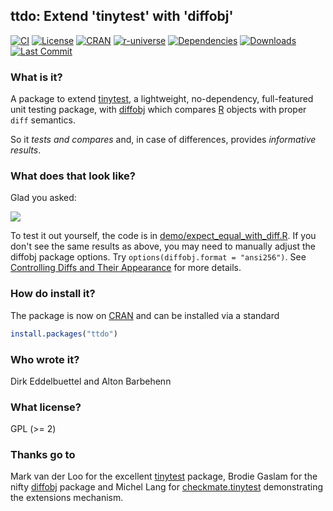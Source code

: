 ## ttdo: Extend 'tinytest' with 'diffobj'

[![CI](https://github.com/eddelbuettel/ttdo/workflows/ci/badge.svg)](https://github.com/eddelbuettel/ttdo/actions?query=workflow%3Aci)
[![License](https://eddelbuettel.github.io/badges/GPL2+.svg)](https://www.gnu.org/licenses/gpl-2.0.html) 
[![CRAN](https://www.r-pkg.org/badges/version/ttdo)](https://cran.r-project.org/package=ttdo)
[![r-universe](https://eddelbuettel.r-universe.dev/badges/ttdo)](https://eddelbuettel.r-universe.dev/ttdo)
[![Dependencies](https://tinyverse.netlify.app/badge/ttdo)](https://cran.r-project.org/package=ttdo) 
[![Downloads](https://cranlogs.r-pkg.org/badges/ttdo?color=brightgreen)](https://www.r-pkg.org/pkg/ttdo)
[![Last Commit](https://img.shields.io/github/last-commit/eddelbuettel/ttdo)](https://github.com/eddelbuettel/ttdo)

### What is it?

A package to extend [tinytest](https://cran.r-project.org/package=tinytest), a lightweight, no-dependency, full-featured unit testing package, with
[diffobj](https://cran.r-project.org/package=diffobj) which compares [R](https://www.R-Project.org) objects with proper `diff` semantics.

So it _tests and compares_ and, in case of differences, provides _informative results_.

### What does that look like?

Glad you asked:

![](https://eddelbuettel.github.io/ttdo/ttdoDemo.png)

To test it out yourself, the code is in
[demo/expect_equal_with_diff.R](https://github.com/eddelbuettel/ttdo/blob/master/demo/expect_equal_with_diff.R).
If you don't see the same results as above, you may need to manually adjust the
diffobj package options. Try `options(diffobj.format = "ansi256")`. See
[Controlling Diffs and Their
Appearance](https://cran.r-project.org/package=diffobj/vignettes/diffobj.html#controlling-diffs-and-their-appearance)
for more details.

### How do install it?

The package is now on [CRAN](https://cran.r-project.org) and can be installed
via a standard

```r
install.packages("ttdo")
```

### Who wrote it?

Dirk Eddelbuettel and Alton Barbehenn

### What license?

GPL (>= 2)

### Thanks go to

Mark van der Loo for the excellent
[tinytest](https://cran.r-project.org/package=tinytest) package, Brodie
Gaslam for the nifty [diffobj](https://cran.r-project.org/package=diffobj)
package and Michel Lang for
[checkmate.tinytest](https://github.com/mllg/checkmate.tinytest)
demonstrating the extensions mechanism.
